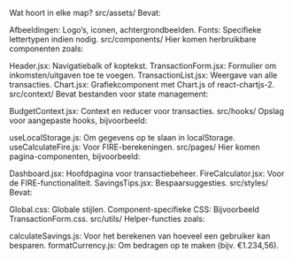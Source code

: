 Wat hoort in elke map?
src/assets/
Bevat:

Afbeeldingen: Logo’s, iconen, achtergrondbeelden.
Fonts: Specifieke lettertypen indien nodig.
src/components/
Hier komen herbruikbare componenten zoals:

Header.jsx: Navigatiebalk of koptekst.
TransactionForm.jsx: Formulier om inkomsten/uitgaven toe te voegen.
TransactionList.jsx: Weergave van alle transacties.
Chart.jsx: Grafiekcomponent met Chart.js of react-chartjs-2.
src/context/
Bevat bestanden voor state management:

BudgetContext.jsx: Context en reducer voor transacties.
src/hooks/
Opslag voor aangepaste hooks, bijvoorbeeld:

useLocalStorage.js: Om gegevens op te slaan in localStorage.
useCalculateFire.js: Voor FIRE-berekeningen.
src/pages/
Hier komen pagina-componenten, bijvoorbeeld:

Dashboard.jsx: Hoofdpagina voor transactiebeheer.
FireCalculator.jsx: Voor de FIRE-functionaliteit.
SavingsTips.jsx: Bespaarsuggesties.
src/styles/
Bevat:

Global.css: Globale stijlen.
Component-specifieke CSS: Bijvoorbeeld TransactionForm.css.
src/utils/
Helper-functies zoals:

calculateSavings.js: Voor het berekenen van hoeveel een gebruiker kan besparen.
formatCurrency.js: Om bedragen op te maken (bijv. €1.234,56).